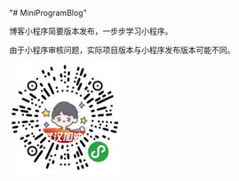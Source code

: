 "# MiniProgramBlog" 

博客小程序简要版本发布，一步步学习小程序。

由于小程序审核问题，实际项目版本与小程序发布版本可能不同。

<img src="images/miniprogram.png" title="小程序体验版二维码" alt="小程序体验版二维码" width="200" height="200">